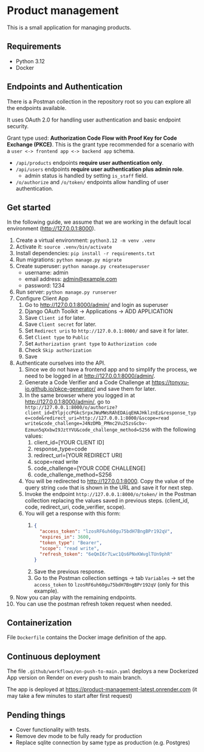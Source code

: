 # Product management

This is a small application for managing products.

## Requirements

- Python 3.12
- Docker

## Endpoints and Authentication

There is a Postman collection in the repository root so you can explore all the endpoints available.

It uses OAuth 2.0 for handling user authentication and basic endpoint security.

Grant type used: **Authorization Code Flow with Proof Key for Code Exchange (PKCE)**. This is the grant type recommended
for a scenario with a `user <-> frontend app <-> backend app` schema.

- `/api/products` endpoints **require user authentication only**.
- `/api/users` endpoints **require user authentication plus admin role**.
    - admin status is handled by setting `is_staff` field.
- `/o/authorize` and `/o/token/` endpoints allow handling of user authentication.

## Get started

In the following guide, we assume that we are working in the default local environment (http://127.0.0.1:8000).

1. Create a virtual environment: `python3.12 -m venv .venv`
2. Activate it: `source .venv/bin/activate`
3. Install dependencies: `pip install -r requirements.txt`
4. Run migrations: `python manage.py migrate`
5. Create superuser: `python manage.py createsuperuser`
    - username: admin
    - email address: admin@example.com
    - password: 1234
6. Run server: `python manage.py runserver`
7. Configure Client App
    1. Go to http://127.0.0.1:8000/admin/ and login as superuser
    2. Django OAuth Toolkit -> Applications -> ADD APPLICATION
    3. Save `Client id` for later.
    4. Save `Client secret` for later.
    5. Set `Redirect uris` to `http://127.0.0.1:8000/` and save it for later.
    6. Set `Client type` to `Public`
    7. Set `Authorization grant type` to `Authorization code`
    8. Check `Skip authorization`
    9. Save
8. Authenticate ourselves into the API.
    1. Since we do not have a frontend app and to simplify the process, we need to be logged in
       at http://127.0.0.1:8000/admin/.
    2. Generate a Code Verifier and a Code Challenge at https://tonyxu-io.github.io/pkce-generator/ and save them for
       later.
    3. In the same browser where you logged in at http://127.0.0.1:8000/admin/, go to
       `http://127.0.0.1:8000/o/authorize?client_id=EYlpjccPGkcSrpxJWuMWsRAhEDAiqEHAJHklznEz&response_type=code&redirect_uri=http://127.0.0.1:8000/&scope=read write&code_challenge=J4NzDMb_PMmc2Vu25zsGcbv-Ezmun5qXxbwI9JztYVU&code_challenge_method=S256`
       with the following values:
       1. client_id=\[YOUR CLIENT ID\] 
       2. response_type=code 
       3. redirect_url=\[YOUR REDIRECT URI\] 
       4. scope=read write 
       5. code_challenge=\[YOUR CODE CHALLENGE\] 
       6. code_challenge_method=S256
    4. You will be redirected to http://127.0.0.1:8000. Copy the value of the query string `code` that is shown in the URL and save it for next step.
    5. Invoke the endpoint `http://127.0.0.1:8000/o/token/` in the Postman collection replacing the values saved in previous steps.
       (client_id, code, redirect_uri, code_verifier, scope).
    6. You will get a response with this form:
       1. ```json
          {
            "access_token": "lzosRF6uh60gu75bdH7BngBPr192qV",
            "expires_in": 3600,
            "token_type": "Bearer",
            "scope": "read write",
            "refresh_token": "6eQmI6r7Lwc1Qs6PNxKWvglTUn9phR"
          }
          ```
       2. Save the previous response.
       3. Go to the Postman collection settings -> tab `Variables` -> set the `access_token` to `lzosRF6uh60gu75bdH7BngBPr192qV` (only for this example).
9. Now you can play with the remaining endpoints.
10. You can use the postman refresh token request when needed.

## Containerization

File `Dockerfile` contains the Docker image definition of the app.

## Continuous deployment

The file `.github/workflows/on-push-to-main.yaml` deploys a new Dockerized App version on Render on every push to main branch.

The app is deployed at https://product-management-latest.onrender.com (it may take a few minutes to start after first request)

## Pending things

- Cover functionality with tests.
- Remove dev mode to be fully ready for production
- Replace sqlite connection by same type as production (e.g. Postgres)
